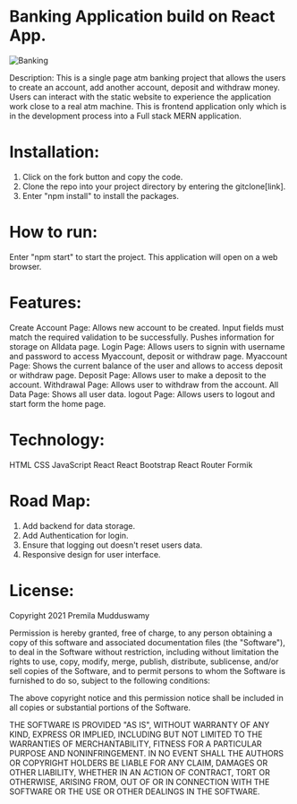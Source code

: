 #  Banking Application build on React App. 
![Banking](https://user-images.githubusercontent.com/80130935/139123421-f0a000cc-b655-4356-9b62-0696caea0b91.gif)

Description: This is a single page atm banking project that allows the users to create an account, add another account, deposit and withdraw money. Users can interact with the static website to experience the application work close to a real atm machine. This is frontend application only which is in the development process into a Full stack MERN application.

# Installation: 

1. Click on the fork button and copy the code.
2. Clone the repo into your project directory by entering the gitclone[link].
3. Enter "npm install" to install the packages.

# How to run:

Enter "npm start" to start the project. This application will open on a web browser.

# Features:

Create Account Page: Allows new account to be created. Input fields must match the required validation to be successfully. Pushes information for storage on Alldata page.
Login Page: Allows users to signin with username and password to access Myaccount, deposit or withdraw page.
Myaccount Page: Shows the current balance of the user and allows to access deposit or withdraw page.
Deposit Page: Allows user to make a deposit to the account.
Withdrawal Page: Allows user to withdraw from the account.
All Data Page: Shows all user data.
logout Page: Allows users to logout and start form the home page.

# Technology:

HTML
CSS
JavaScript
React
React Bootstrap
React Router
Formik

# Road Map:

1. Add backend for data storage.
2. Add Authentication for login.
3. Ensure that logging out doesn't reset users data.
4. Responsive design for user interface.


# License:

Copyright 2021 Premila Mudduswamy

Permission is hereby granted, free of charge, to any person obtaining a copy of this software and associated documentation files (the "Software"), to deal in the Software without restriction, including without limitation the rights to use, copy, modify, merge, publish, distribute, sublicense, and/or sell copies of the Software, and to permit persons to whom the Software is furnished to do so, subject to the following conditions:

The above copyright notice and this permission notice shall be included in all copies or substantial portions of the Software.

THE SOFTWARE IS PROVIDED "AS IS", WITHOUT WARRANTY OF ANY KIND, EXPRESS OR IMPLIED, INCLUDING BUT NOT LIMITED TO THE WARRANTIES OF MERCHANTABILITY, FITNESS FOR A PARTICULAR PURPOSE AND NONINFRINGEMENT. IN NO EVENT SHALL THE AUTHORS OR COPYRIGHT HOLDERS BE LIABLE FOR ANY CLAIM, DAMAGES OR OTHER LIABILITY, WHETHER IN AN ACTION OF CONTRACT, TORT OR OTHERWISE, ARISING FROM, OUT OF OR IN CONNECTION WITH THE SOFTWARE OR THE USE OR OTHER DEALINGS IN THE SOFTWARE.


